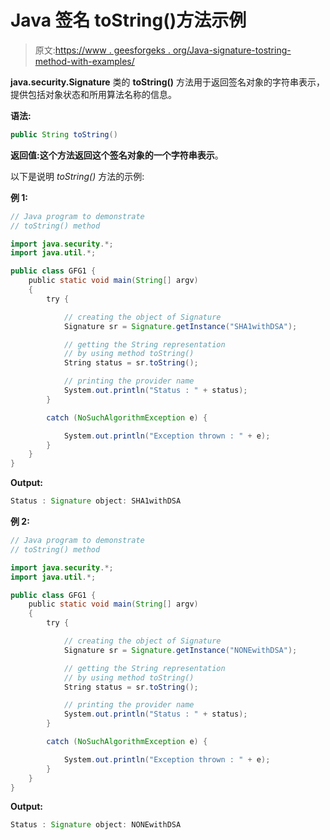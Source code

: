 # Java 签名 toString()方法示例

> 原文:[https://www . geesforgeks . org/Java-signature-tostring-method-with-examples/](https://www.geeksforgeeks.org/java-signature-tostring-method-with-examples/)

**java.security.Signature** 类的 **toString()** 方法用于返回签名对象的字符串表示，提供包括对象状态和所用算法名称的信息。

**语法:**

```java
public String toString()
```

**返回值:**这个方法返回这个签名对象的一个**字符串表示**。

以下是说明 *toString()* 方法的示例:

**例 1:**

```java
// Java program to demonstrate
// toString() method

import java.security.*;
import java.util.*;

public class GFG1 {
    public static void main(String[] argv)
    {
        try {

            // creating the object of Signature
            Signature sr = Signature.getInstance("SHA1withDSA");

            // getting the String representation
            // by using method toString()
            String status = sr.toString();

            // printing the provider name
            System.out.println("Status : " + status);
        }

        catch (NoSuchAlgorithmException e) {

            System.out.println("Exception thrown : " + e);
        }
    }
}
```

**Output:**

```java
Status : Signature object: SHA1withDSA
```

**例 2:**

```java
// Java program to demonstrate
// toString() method

import java.security.*;
import java.util.*;

public class GFG1 {
    public static void main(String[] argv)
    {
        try {

            // creating the object of Signature
            Signature sr = Signature.getInstance("NONEwithDSA");

            // getting the String representation
            // by using method toString()
            String status = sr.toString();

            // printing the provider name
            System.out.println("Status : " + status);
        }

        catch (NoSuchAlgorithmException e) {

            System.out.println("Exception thrown : " + e);
        }
    }
}
```

**Output:**

```java
Status : Signature object: NONEwithDSA
```